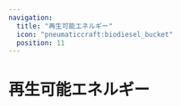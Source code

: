 ```yaml
---
navigation:
  title: "再生可能エネルギー"
  icon: "pneumaticcraft:biodiesel_bucket"
  position: 11
---
```


# 再生可能エネルギー

<SubPages />